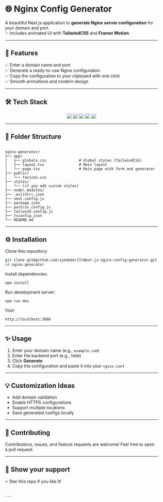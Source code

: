 # 🌐 Nginx Config Generator

A beautiful Next.js application to **generate Nginx server configuration** for your domain and port.  
✨ Includes animated UI with **TailwindCSS** and **Framer Motion**.

---

## 🚀 Features

✅ Enter a domain name and port  
✅ Generate a ready-to-use Nginx configuration  
✅ Copy the configuration to your clipboard with one click  
✅ Smooth animations and modern design  

---

## 🛠️ Tech Stack

<div align="center">
  
  <img src="https://img.shields.io/badge/Next.js-000000?style=for-the-badge&logo=nextdotjs&logoColor=white" />
  <img src="https://img.shields.io/badge/TypeScript-3178c6?style=for-the-badge&logo=typescript&logoColor=white" />
  <img src="https://img.shields.io/badge/TailwindCSS-06B6D4?style=for-the-badge&logo=tailwindcss&logoColor=white" />
  <img src="https://img.shields.io/badge/Framer Motion-EF008F?style=for-the-badge&logo=framer&logoColor=white" />
  <img src="https://img.shields.io/badge/React Toastify-FF4154?style=for-the-badge&logo=react&logoColor=white" />

</div>

---

## 📂 Folder Structure

```

nginx-generator/
├── app/
│   ├── globals.css               # Global styles (TailwindCSS)
│   ├── layout.tsx                # Main layout
│   └── page.tsx                  # Main page with form and generator
├── public/
│   └── favicon.ico
├── styles/
│   └── (if you add custom styles)
├── node\_modules/
├── .eslintrc.json
├── next.config.js
├── package.json
├── postcss.config.js
├── tailwind.config.js
├── tsconfig.json
└── README.md

````

---

## ⚙️ Installation

Clone this repository:

```bash
git clone git@github.com:syedomer17/Next.js-nginx-config-generator.git
cd nginx-generator
````

Install dependencies:

```bash
npm install
```

Run development server:

```bash
npm run dev
```

Visit:

```
http://localhost:3000
```

---

## ✨ Usage

1. Enter your domain name (e.g., `example.com`)
2. Enter the backend port (e.g., `5000`)
3. Click **Generate**
4. Copy the configuration and paste it into your `nginx.conf`

---

## 💡 Customization Ideas

* Add domain validation
* Enable HTTPS configurations
* Support multiple locations
* Save generated configs locally

---

## 🤝 Contributing

Contributions, issues, and feature requests are welcome!
Feel free to open a pull request.

---

## 🌟 Show your support

⭐️ Star this repo if you like it!

```

---
